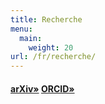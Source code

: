 ```yaml
---
title: Recherche
menu:
  main:
    weight: 20
url: /fr/recherche/
---
```


#### [arXiv»](https://arxiv.org/a/idrissi_n_1.html) [ORCID»](https://orcid.org/0000-0001-7288-6726)

